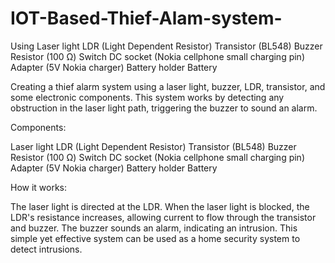 # IOT-Based-Thief-Alam-system-
Using Laser light LDR (Light Dependent Resistor) Transistor (BL548) Buzzer Resistor (100 Ω) Switch DC socket (Nokia cellphone small charging pin) Adapter (5V Nokia charger) Battery holder Battery


Creating a thief alarm system using a laser light, buzzer, LDR, transistor, and some electronic components. This system works by detecting any obstruction in the laser light path, triggering the buzzer to sound an alarm.

Components:

Laser light
LDR (Light Dependent Resistor)
Transistor (BL548)
Buzzer
Resistor (100 Ω)
Switch
DC socket (Nokia cellphone small charging pin)
Adapter (5V Nokia charger)
Battery holder
Battery

How it works:

The laser light is directed at the LDR.
When the laser light is blocked, the LDR's resistance increases, allowing current to flow through the transistor and buzzer.
The buzzer sounds an alarm, indicating an intrusion.
This simple yet effective system can be used as a home security system to detect intrusions.

